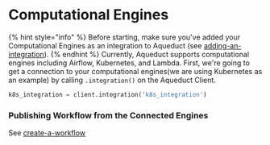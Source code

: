# Computational Engines

{% hint style="info" %}
Before starting, make sure you've added your Computational Engines as an integration to Aqueduct (see [adding-an-integration](../adding-an-integration/ "mention")).
{% endhint %}
Currently, Aqueduct supports computational engines including Airflow, Kubernetes, and Lambda. First, we're going to get a connection to your computational engines(we are using Kubernetes as an example) by calling `.integration()` on the Aqueduct Client.&#x20;

```python
k8s_integration = client.integration('k8s_integration')

```

### Publishing Workflow from the Connected Engines
See [create-a-workflow](../../workflows/creating-a-workflow "mention")
